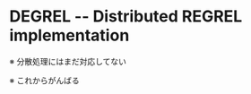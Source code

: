 DEGREL -- Distributed REGREL implementation
===========================================

※ 分散処理にはまだ対応してない

※ これからがんばる
